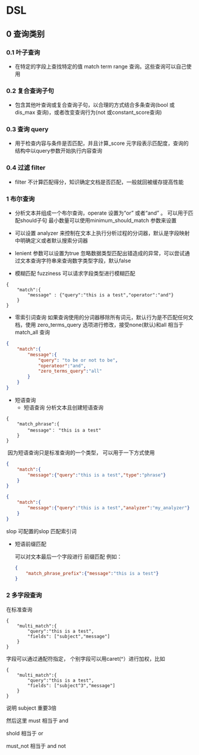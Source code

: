 # DSL

## 0 查询类别

### 0.1 叶子查询

- 在特定的字段上查找特定的值 match term range 查询。这些查询可以自己使用

### 0.2 复合查询子句

- 包含其他叶查询或复合查询子句，以合理的方式结合多条查询(bool 或 dis_max 查询)，或者改变查询行为(not 或constant_score查询)

### 0.3 查询 query

- 用于检查内容与条件是否匹配，并且计算_score 元字段表示匹配度，查询的结构中以query参数开始执行内容查询

### 0.4 过滤 filter

- filter 不计算匹配得分，知识确定文档是否匹配，一般就回被缓存提高性能

### 1 布尔查询

- 分析文本并组成一个布尔查询，operate 设置为“or” 或者“and” 。 可以用于匹配should子句 最小数量可以使用minimum_should_match 参数来设置
- 可以设置 analyzer 来控制在文本上执行分析过程的分词器，默认是字段映射中明确定义或者默认搜索分词器
- lenient 参数可以设置为true 忽略数据类型匹配出错造成的异常，可以尝试通过文本查询字符串来查询数字类型字段，默认false

- 模糊匹配 fuzziness 可以请求字段类型进行模糊匹配

```http
{
    "match":{
        "message" : {"query":"this is a test","operator":"and"}
    }
}
```

- 零索引词查询 如果查询使用的分词器移除所有词元，默认行为是不匹配任何文档，使用 zero_terms_query 选项进行修改，接受none(默认)和all 相当于 match_all 查询

```json
{
    "match":{
        "message":{
            "query": "to be or not to be",
            "operateor":"and",
            "zero_terms_query":"all"
        }
    }
}
```

- 短语查询
  - 短语查询 分析文本且创建短语查询

```
{
    "match_phrase":{
        "message"： "this is a test"
    }
}
```

​    因为短语查询只是标准查询的一个类型， 可以用于一下方式使用

```json
{
    "match":{
        "message":{"query":"this is a test","type":"phrase"}
    }
}

{
    "match":{
        "message":{"query":"this is a test","analyzer":"my_analyzer"}
    }
}
```

slop 可配置的slop 匹配索引词 

- 短语前缀匹配
  
  可以对文本最后一个字段进行 前缀匹配 例如：
  
  ```json
  {
      "match_phrase_prefix":{"message":"this is a test"}
  }
  ```

### 2 多字段查询

在标准查询

```
{
    "multi_match":{
        "query":"this is a test",
        "fields": ["subject","message"]
    }
}
```

字段可以通过通配符指定， 个别字段可以用caret(^）进行加权，比如

```
{
    "multi_match":{
        "query":"this is a test",
        "fields": ["subject^3","message"]
    }
}
```

说明 subject 重要3倍

然后这里 must 相当于 and

shold 相当于 or

must_not 相当于 and not